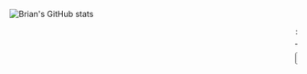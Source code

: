 ![Brian's GitHub stats](https://github-readme-stats.vercel.app/api?username=briangicharu&count_private=true)
<marquee>
  <div class="marquee">
    :train:
  </div>
  <hr>
  <link rel="stylesheet" href="https://stackpath.bootstrapcdn.com/bootstrap/4.3.1/css/bootstrap.min.css"
            integrity="sha384-ggOyR0iXCbMQv3Xipma34MD+dH/1fQ784/j6cY/iJTQUOhcWr7x9JvoRxT2MZw1T"
            crossorigin="anonymous">
  <div>
    <a href="https://www.linkedin.com/in/brian-gicharu-1ba35b209/" target="_blank"><button class="btn btn-info">LinkedIn</button></a>
  </div>
  <br>
</marquee>
